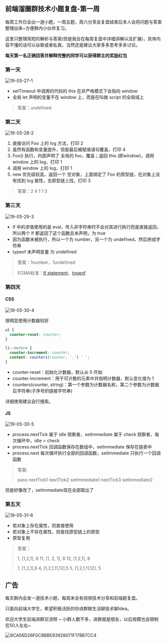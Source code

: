 ## 前端溜圈群技术小题复盘-第一周

每周工作日会出一道小题，一周五题，周六分享会复盘结束后本人会将问题与答案整理出来~方便群内小伙伴复习。

这里只整理简短的解析与答案(但是我会在每周复盘中详细讲解以及扩展)，具体内容不懂的话可以谷歌或者私我，当然还是建议大家多多思考多多讨论。

**每天第一名正确回答并解释完整的同学可以获得群主的奖励红包**

### 第一天

![19-05-27-1](/Users/addone/Desktop/交流前端题/第一周/19-05-27-1.png)

- setTimeout 中调用的代码的 this 在非严格模式下会指向 window
- 全局 let 声明的变量不在 window 上，而是在叫做 script 的全局域上

> 答案：undefined

### 第二天

![19-05-28-2](/Users/addone/Desktop/交流前端题/第一周/19-05-28-2.png)

1. 直接访问 Foo 上的 log 方法，打印 2
2. 虽然有函数和变量提升，但是最后被赋值语句覆盖，打印 4
3. Foo() 执行，内部声明了 全局的 foo，覆盖；返回 this (即window)，调用 window 上的 log，打印 1
4. 调用 window 上的 log，打印 1
5. new 优先级较高，返回一个 空对象，上面绑定了 Foo 的原型链，在对象上没有找到 log 属性，去原型链上找，打印 3

> 答案：2 4 1 1 3

### 第三天

![19-05-29-3](/Users/addone/Desktop/交流前端题/第一周/19-05-29-3.png)

- If 中的求值使用的是 eval，传入非字符串时不会对其进行执行而是直接返回，所以两个 If 都返回了这个函数且未声明，为 true
- 因为函数未被执行，所以一个为 number，另一个为 undefined，然后拼成字符串
- typeof 未声明变量 为 undefined

> 答案：1number，1undefined
>
> ECMA标准：[If statement](https://www.ecma-international.org/ecma-262/6.0/#sec-if-statement-runtime-semantics-evaluation)，[typeof](https://www.ecma-international.org/ecma-262/6.0/#sec-typeof-operator)

### 第四天

#### CSS

![19-05-30-4](/Users/addone/Desktop/交流前端题/第一周/19-05-30-4.png)

很明显使用计数器较好

```css
ul {
  counter-reset: counter;
}

li::before {
  counter-increment: counter;
  content: counters(counter, '.') ' ';
}
```

- counter-reset：初始化计数器，默认从 0 开始
- counter-increment：用于可计数的元素中并指明计数器，默认变化值为 1
- counters(counter, string)：第一个参数为计数器名称，第二个参数为计数器后字符串(子序号的链接字符串)

详细使用建议自行搜索。

#### JS

![19-05-30-5](/Users/addone/Desktop/交流前端题/第一周/19-05-30-5.png)

- process.nextTick 属于 idle 观察者，setImmediate 属于 check 观察者，每次循环中，idle >  check
- process.nextTick 回调函数保存在数组中，setImmediate 保存在链表中
- process.next 每次循环执行全部的回调函数，setImmediate 只执行一个回调函数

> 答案: 
>
> pass
> nextTick1
> nextTick2
> setImmediate1
> nextTick3
> setImmediate2

但是好像改了，setImmediate现在全部取出了

### 第五天

![19-05-31-6](/Users/addone/Desktop/交流前端题/第一周/19-05-31-6.png)

- 若对象上存在属性，则直接使用
- 若对象上不存在属性，则查找原型链上的原型
- 原型复用

> 答案：
>
> 1, [1,2,1], 8
> 11, [1, 2, 1], 8
> 12, [1,2,1], 8
>
> 1, [1,2,1],8
> 4, [1,2,1,11,12],5
> 5, [1,2,1,11,12], 5

## 广告

每天群内会发一道技术小题，每周末会有视频技术分享和前端题复盘。

只面向前端大学生，希望积极活跃的你进群聊生活聊技术聊Idea。

欢迎大学生前端进群交流呀 ~ 小群人数不多，进群就是朋友，以后规模也会限制在50人左右~

![9CA56D26F0C8BBE93928071F178B7CC4](/Users/addone/Desktop/9CA56D26F0C8BBE93928071F178B7CC4.jpg)
